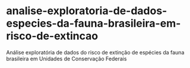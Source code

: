 # analise-exploratoria-de-dados-especies-da-fauna-brasileira-em-risco-de-extincao
Análise exploratória de dados do risco de extinção de espécies da fauna brasileira em Unidades de Conservação Federais
